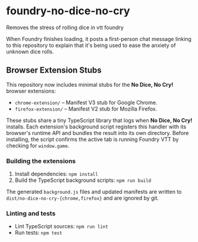 # foundry-no-dice-no-cry

Removes the stress of rolling dice in vtt foundry

When Foundry finishes loading, it posts a first-person chat message linking to this repository to explain that it's being used to ease the anxiety of unknown dice rolls.

## Browser Extension Stubs

This repository now includes minimal stubs for the **No Dice, No Cry!** browser extensions:

- `chrome-extension/` – Manifest V3 stub for Google Chrome.
- `firefox-extension/` – Manifest V2 stub for Mozilla Firefox.

These stubs share a tiny TypeScript library that logs when **No Dice, No Cry!** installs. Each extension's background script
registers this handler with its browser's runtime API and bundles the result into its own directory. Before installing, the
script confirms the active tab is running Foundry VTT by checking for `window.game`.

### Building the extensions

1. Install dependencies: `npm install`
2. Build the TypeScript background scripts: `npm run build`

The generated `background.js` files and updated manifests are written to `dist/no-dice-no-cry-{chrome,firefox}` and are ignored by git.

### Linting and tests

- Lint TypeScript sources: `npm run lint`
- Run tests: `npm test`
